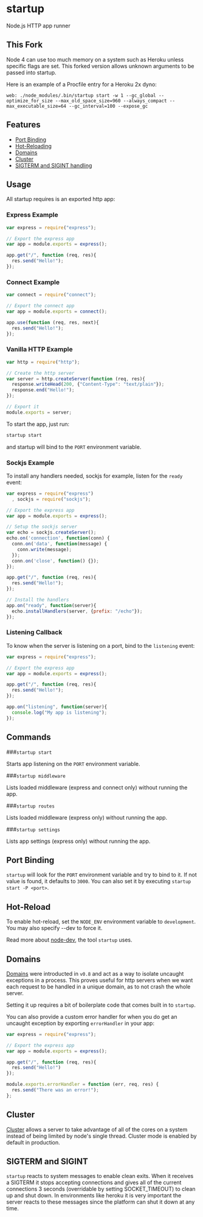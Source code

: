 startup
=======

Node.js HTTP app runner

This Fork
---------
Node 4 can use too much memory on a system such as Heroku unless specific flags are set.  This forked version allows unknown arguments to be passed into startup.

Here is an example of a Procfile entry for a Heroku 2x dyno:
```
web: ./node_modules/.bin/startup start -w 1 --gc_global --optimize_for_size --max_old_space_size=960 --always_compact --max_executable_size=64 --gc_interval=100 --expose_gc
```

Features
--------

* [Port Binding](#port-binding)
* [Hot-Reloading](#hot-reload)
* [Domains](#domains)
* [Cluster](#cluster)
* [SIGTERM and SIGINT handling](#sigterm-and-sigint)

Usage
-----

All startup requires is an exported http app:

### Express Example
```js
var express = require("express");

// Export the express app
var app = module.exports = express();

app.get("/", function (req, res){
  res.send("Hello!");
});
```

### Connect Example
```js
var connect = require("connect");

// Export the connect app
var app = module.exports = connect();

app.use(function (req, res, next){
  res.send("Hello!");
});
```

### Vanilla HTTP Example
```js
var http = require("http");

// Create the http server
var server = http.createServer(function (req, res){
  response.writeHead(200, {"Content-Type": "text/plain"});
  response.end("Hello!");
});

// Export it
module.exports = server;
```

To start the app, just run:

```sh
startup start
```

and startup will bind to the `PORT` environment variable.

### Sockjs Example

To install any handlers needed, sockjs for example, listen for the `ready` event:

```js
var express = require("express")
  , sockjs = require("sockjs");

// Export the express app
var app = module.exports = express();

// Setup the sockjs server
var echo = sockjs.createServer();
echo.on('connection', function(conn) {
  conn.on('data', function(message) {
    conn.write(message);
  });
  conn.on('close', function() {});
});

app.get("/", function (req, res){
  res.send("Hello!");
});

// Install the handlers
app.on("ready", function(server){
  echo.installHandlers(server, {prefix: "/echo"});
});
```

### Listening Callback

To know when the server is listening on a port, bind to the `listening` event:

```js
var express = require("express");

// Export the express app
var app = module.exports = express();

app.get("/", function (req, res){
  res.send("Hello!");
});

app.on("listening", function(server){
  console.log("My app is listening");
});
```


Commands
--------

###`startup start`

Starts app listening on the `PORT` environment variable.

###`startup middleware`

Lists loaded middleware (express and connect only) without running the app.

###`startup routes`

Lists loaded middleware (express only) without running the app.

###`startup settings`

Lists app settings (express only) without running the app.

Port Binding
------------

`startup` will look for the `PORT` environment variable and try to bind to it. If not value is found, it defaults to `3000`. You can also set it by executing `startup start -P <port>`.

Hot-Reload
----------

To enable hot-reload, set the `NODE_ENV` environment variable to `development`. You may also specify --dev to force it.

Read more about [node-dev](https://github.com/fgnass/node-dev), the tool `startup` uses.

Domains
-------

[Domains](http://nodejs.org/api/domain.html) were introducted in `v0.8` and act as a way to isolate uncaught exceptions in a process. This proves useful for http servers when we want each request to be handled in a unique domain, as to not crash the whole server.

Setting it up requires a bit of boilerplate code that comes built in to `startup`.

You can also provide a custom error handler for when you do get an uncaught exception by exporting `errorHandler` in your app:

```js
var express = require("express");

// Export the express app
var app = module.exports = express();

app.get("/", function (req, res){
  res.send("Hello!")
});

module.exports.errorHandler = function (err, req, res) {
  res.send("There was an error!");
};
```

Cluster
-------

[Cluster](http://nodejs.org/api/cluster.html) allows a server to take advantage of all of the cores on a system instead of being limited by node's single thread. Cluster mode is enabled by default in production.


SIGTERM and SIGINT
------------------

`startup` reacts to system messages to enable clean exits. When it receives a SIGTERM it stops accepting connections and gives all of the current connections 3 seconds (overridable by setting SOCKET_TIMEOUT) to clean up and shut down. In environments like heroku it is very important the server reacts to these messages since the platform can shut it down at any time.
